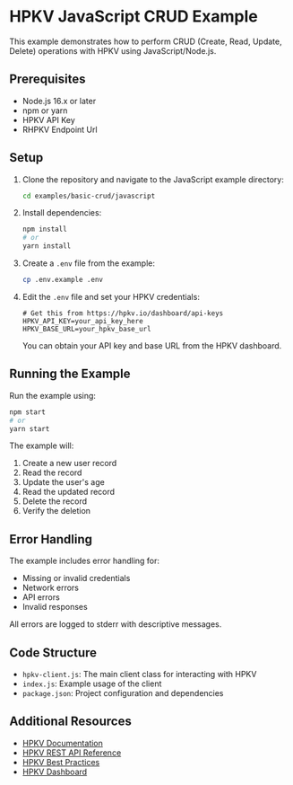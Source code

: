 # HPKV JavaScript CRUD Example

This example demonstrates how to perform CRUD (Create, Read, Update, Delete) operations with HPKV using JavaScript/Node.js.

## Prerequisites

- Node.js 16.x or later
- npm or yarn
- HPKV API Key
- RHPKV Endpoint Url

## Setup

1. Clone the repository and navigate to the JavaScript example directory:
   ```bash
   cd examples/basic-crud/javascript
   ```

2. Install dependencies:
   ```bash
   npm install
   # or
   yarn install
   ```

3. Create a `.env` file from the example:
   ```bash
   cp .env.example .env
   ```

4. Edit the `.env` file and set your HPKV credentials:
   ```
   # Get this from https://hpkv.io/dashboard/api-keys
   HPKV_API_KEY=your_api_key_here
   HPKV_BASE_URL=your_hpkv_base_url
   ```

   You can obtain your API key and base URL from the HPKV dashboard.

## Running the Example

Run the example using:
```bash
npm start
# or
yarn start
```

The example will:
1. Create a new user record
2. Read the record
3. Update the user's age
4. Read the updated record
5. Delete the record
6. Verify the deletion

## Error Handling

The example includes error handling for:
- Missing or invalid credentials
- Network errors
- API errors
- Invalid responses

All errors are logged to stderr with descriptive messages.

## Code Structure

- `hpkv-client.js`: The main client class for interacting with HPKV
- `index.js`: Example usage of the client
- `package.json`: Project configuration and dependencies

## Additional Resources

- [HPKV Documentation](https://hpkv.io/docs)
- [HPKV REST API Reference](https://hpkv.io/docs/rest-api)
- [HPKV Best Practices](https://hpkv.io/docs/best-practices)
- [HPKV Dashboard](https://hpkv.io/dashboard) 
